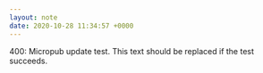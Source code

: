 ```yaml
---
layout: note
date: 2020-10-28 11:34:57 +0000
---
```


400: Micropub update test. This text should be replaced if the test succeeds.
